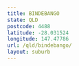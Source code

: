 ```yaml
---
title: BINDEBANGO
state: QLD
postcode: 4488
latitude: -28.031524
longitude: 147.47786
url: /qld/bindebango/
layout: suburb
---
```

